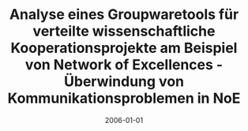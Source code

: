 ---
abstract: ''
authors:
- Martin Platter
date: '2006-01-01'
featured: false
links:
- name: Publik
  url: https://publik.tuwien.ac.at/showentry.php?ID=140884&lang=1
publication_types:
- '7'
publishDate: '2006-01-01'
title: Analyse eines Groupwaretools für verteilte wissenschaftliche Kooperationsprojekte
  am Beispiel von Network of Excellences - Überwindung von Kommunikationsproblemen
  in NoE
url_pdf: ''
---